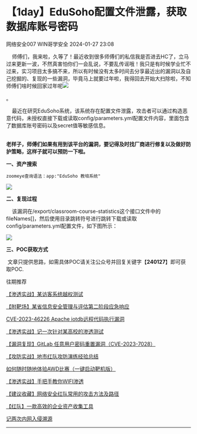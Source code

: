 #  【1day】EduSoho配置文件泄露，获取数据库账号密码   
网络安全007  WIN哥学安全   2024-01-27 23:08  
  
    师傅们，我来啦，久等了！最近收到很多师傅们的私信我是否进去HC了，立马过来更新一波，不然真害怕你们一会乱说，不要乱传谣哦！我只是有时候学业忙不过来，实习项目太多搞不来，所以有时候没有太多时间去分享最近出的漏洞以及自己挖掘的、复现的一些漏洞，毕竟马上就要过年啦，我得回去开始大扫除啦，不知师傅们啥时候回家过年呢![](https://res.wx.qq.com/t/wx_fed/we-emoji/res/v1.3.10/assets/newemoji/2_02.png "")  
  
。  
  
    最近在研究EduSoho系统，该系统存在配置文件泄露，攻击者可以通过构造恶意代码，未授权直接下载或读取config/parameters.yml配置文件内容，里面包含了数据库账号密码以及secret值等敏感信息。  
  
      
**老样子，师傅们如果有用到该平台的漏洞，要记得及时找厂商进行修复以及做好防护策略，这样子就可以预防一下啦。**  
  
**一、资产搜索**  
```
zoomeye查询语法：app:"EduSoho 教培系统"
```  
  
![](https://mmbiz.qpic.cn/mmbiz_png/2txKvJB0ibDrWoPbeNFrK8takuDpJqrOtQJlJ75M6OkBwfVDBKyrBib5F6sYQj5qy99NoZOVlQg2Iv5QrCiaWiaTMQ/640?wx_fmt=png&from=appmsg "")  
  
**二、复现过程**  
  
    该漏洞在/export/classroom-course-statistics这个接口文件中的fileNames[]，然后使用目录跳转符号进行跳转下载或读取config/parameters.yml配置文件，如下图所示：  
  
![](https://mmbiz.qpic.cn/mmbiz_png/2txKvJB0ibDrWoPbeNFrK8takuDpJqrOtPYzZkszhVkbvPJ9LR3uYiaZEOG41jjmlssJlnPY83vSViagRicwqU7ErA/640?wx_fmt=png&from=appmsg "")  
  
**三、POC获取方式**  
  
 文章只提供思路，如需具体POC请关注公众号并回复关键字【**240127**】即可获取POC.  
  
  
往期推荐  
  
[【渗透实战】某访客系统越权测试](https://mp.weixin.qq.com/s?__biz=MzkwODM3NjIxOQ==&mid=2247496669&idx=1&sn=6e0030795498ab60b32023a25badd5c7&chksm=c0c85229f7bfdb3f3d788770457d4d4e779ddd091ada21104af21d3bea340443b303067efad5&scene=21#wechat_redirect)  
  
  
[【附靶场】某省信息安全管理与评估第二阶段应急响应](https://mp.weixin.qq.com/s?__biz=MzkwODM3NjIxOQ==&mid=2247496644&idx=1&sn=bdcd7dbdedbb2a491d0168147e2d9d23&chksm=c0c85230f7bfdb26c7d411f864d7a403b8cefb919f51434aff72aa71b915f2975a949f8b7b90&scene=21#wechat_redirect)  
  
  
[CVE-2023-46226 Apache iotdb远程代码执行漏洞](https://mp.weixin.qq.com/s?__biz=MzkwODM3NjIxOQ==&mid=2247496621&idx=2&sn=065a16a233444256e0d44969744ca292&chksm=c0c85259f7bfdb4f49a9af0c3a9fda3fd71ca311a0736f799369b55e6319726e3c1abcf0595a&scene=21#wechat_redirect)  
  
  
[【渗透实战】记一次针对某高校的渗透测试](https://mp.weixin.qq.com/s?__biz=MzkwODM3NjIxOQ==&mid=2247496571&idx=1&sn=f805b03a741f8e42718281a787539449&chksm=c0c8528ff7bfdb9980ef84d849a5912ede5f0d2bb424e563960d5811b65556231f6b44a54034&scene=21#wechat_redirect)  
  
  
[【漏洞复现】GitLab 任意用户密码重置漏洞（CVE-2023-7028）](https://mp.weixin.qq.com/s?__biz=MzkwODM3NjIxOQ==&mid=2247496563&idx=1&sn=abe28349e078915cb76ff878436e5513&chksm=c0c85287f7bfdb915effc064f5bc85a2797270866eaa4c85d4279674474c51aa8e5ad842906e&scene=21#wechat_redirect)  
  
  
[【攻防实战】地市红队攻防演练经验总结](https://mp.weixin.qq.com/s?__biz=MzkwODM3NjIxOQ==&mid=2247496557&idx=1&sn=a550d9da526dd0d390b882bb10e249e4&chksm=c0c85299f7bfdb8f158a8905a46217c7913718167e91358a0c3d830b5368c0fa7266c973e80c&scene=21#wechat_redirect)  
  
  
[如何随时随地体验AWD比赛（一键启动靶机版）](https://mp.weixin.qq.com/s?__biz=MzkwODM3NjIxOQ==&mid=2247496465&idx=1&sn=e72a117e4d831d71041ef76a90e6f25a&chksm=c0c852e5f7bfdbf3b5a4ed366e7e2badbe6b3aad58a03df619d89f41e4fd17ff0261c85d77fa&scene=21#wechat_redirect)  
  
  
[【渗透实战】手把手教你WIFI渗透](https://mp.weixin.qq.com/s?__biz=MzkwODM3NjIxOQ==&mid=2247496431&idx=1&sn=23fd8ddbf19bf68f39d8e06b21a68c09&chksm=c0c8531bf7bfda0db58084a2f47edb398d66e05d6caac2bea490fba8a265b2be97b9ffe03cb0&scene=21#wechat_redirect)  
  
  
[【建议收藏】网络安全红队常用的攻击方法及路径](https://mp.weixin.qq.com/s?__biz=MzkwODM3NjIxOQ==&mid=2247496396&idx=1&sn=1ee96d86aba3ad0c70baa6fea81f6c97&chksm=c0c85338f7bfda2ebb919ec5cc3cec14acb9fe9405fa849f749a0c51caacea193d441232b9e0&scene=21#wechat_redirect)  
  
  
[【红队】一款高效的企业资产收集工具](https://mp.weixin.qq.com/s?__biz=MzkwODM3NjIxOQ==&mid=2247495909&idx=1&sn=989840c2dbf9fe8ed7a1d44028de93c8&chksm=c0c85111f7bfd807a136299c79013d3bf51eb9f5c17e664f4f8649ab5cc02be0246ecefbf6b1&scene=21#wechat_redirect)  
  
  
[记两次内网入侵溯源](https://mp.weixin.qq.com/s?__biz=MzkwODM3NjIxOQ==&mid=2247495867&idx=1&sn=71b6524e6da6843e72dd98842fb26371&chksm=c0c8514ff7bfd8590e38649313852e7365e3d3f4f5235d615d4fb2561475ea8a9c6303d714be&scene=21#wechat_redirect)  
  
  
****  
